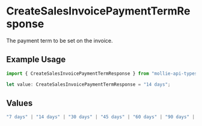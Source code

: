 # CreateSalesInvoicePaymentTermResponse

The payment term to be set on the invoice.

## Example Usage

```typescript
import { CreateSalesInvoicePaymentTermResponse } from "mollie-api-typescript/models/operations";

let value: CreateSalesInvoicePaymentTermResponse = "14 days";
```

## Values

```typescript
"7 days" | "14 days" | "30 days" | "45 days" | "60 days" | "90 days" | "120 days"
```